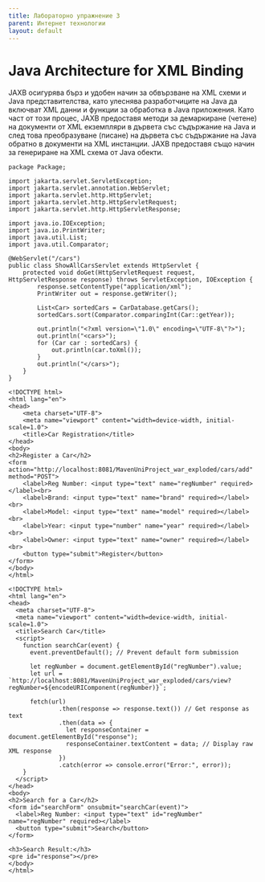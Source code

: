 ```yaml
---
title: Лабораторно упражнение 3
parent: Интернет технологии
layout: default
---
```


# Java Architecture for XML Binding

JAXB осигурява бърз и удобен начин за обвързване на XML схеми и Java представителства, като улеснява разработчиците на Java да включват XML данни и функции за обработка в Java приложения. Като част от този процес, JAXB предоставя методи за демаркиране (четене) на документи от XML екземпляри в дървета със съдържание на Java и след това преобразуване (писане) на дървета със съдържание на Java обратно в документи на XML инстанции. JAXB предоставя също начин за генериране на XML схема от Java обекти.

```
package Package;

import jakarta.servlet.ServletException;
import jakarta.servlet.annotation.WebServlet;
import jakarta.servlet.http.HttpServlet;
import jakarta.servlet.http.HttpServletRequest;
import jakarta.servlet.http.HttpServletResponse;

import java.io.IOException;
import java.io.PrintWriter;
import java.util.List;
import java.util.Comparator;

@WebServlet("/cars")
public class ShowAllCarsServlet extends HttpServlet {
    protected void doGet(HttpServletRequest request, HttpServletResponse response) throws ServletException, IOException {
        response.setContentType("application/xml");
        PrintWriter out = response.getWriter();

        List<Car> sortedCars = CarDatabase.getCars();
        sortedCars.sort(Comparator.comparingInt(Car::getYear));

        out.println("<?xml version=\"1.0\" encoding=\"UTF-8\"?>");
        out.println("<cars>");
        for (Car car : sortedCars) {
            out.println(car.toXml());
        }
        out.println("</cars>");
    }
}
```

```
<!DOCTYPE html>
<html lang="en">
<head>
    <meta charset="UTF-8">
    <meta name="viewport" content="width=device-width, initial-scale=1.0">
    <title>Car Registration</title>
</head>
<body>
<h2>Register a Car</h2>
<form action="http://localhost:8081/MavenUniProject_war_exploded/cars/add" method="POST">
    <label>Reg Number: <input type="text" name="regNumber" required></label><br>
    <label>Brand: <input type="text" name="brand" required></label><br>
    <label>Model: <input type="text" name="model" required></label><br>
    <label>Year: <input type="number" name="year" required></label><br>
    <label>Owner: <input type="text" name="owner" required></label><br>
    <button type="submit">Register</button>
</form>
</body>
</html>
```

```
<!DOCTYPE html>
<html lang="en">
<head>
  <meta charset="UTF-8">
  <meta name="viewport" content="width=device-width, initial-scale=1.0">
  <title>Search Car</title>
  <script>
    function searchCar(event) {
      event.preventDefault(); // Prevent default form submission

      let regNumber = document.getElementById("regNumber").value;
      let url = `http://localhost:8081/MavenUniProject_war_exploded/cars/view?regNumber=${encodeURIComponent(regNumber)}`;

      fetch(url)
              .then(response => response.text()) // Get response as text
              .then(data => {
                let responseContainer = document.getElementById("response");
                responseContainer.textContent = data; // Display raw XML response
              })
              .catch(error => console.error("Error:", error));
    }
  </script>
</head>
<body>
<h2>Search for a Car</h2>
<form id="searchForm" onsubmit="searchCar(event)">
  <label>Reg Number: <input type="text" id="regNumber" name="regNumber" required></label>
  <button type="submit">Search</button>
</form>

<h3>Search Result:</h3>
<pre id="response"></pre>
</body>
</html>
```
